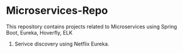 # Microservices-Repo
This repository contains projects related to Microservices using Spring Boot, Eureka, Hoverfly, ELK

1. Serivce discovery using Netflix Eureka.
